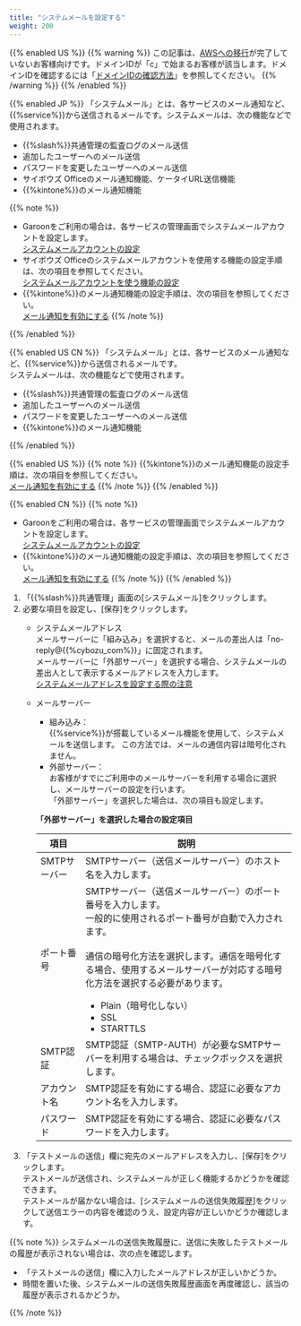 ```yaml
---
title: "システムメールを設定する"
weight: 200
---
```

{{% enabled US %}}
{{% warning %}}
この記事は、[AWSへの移行](https://www.kintone.com/aws-migration/)が完了していないお客様向けです。ドメインIDが「c」で始まるお客様が該当します。ドメインIDを確認するには「[ドメインIDの確認方法](/general/ja/admin/list_old/domainid.html)」を参照してください。
{{% /warning %}}
{{% /enabled %}}

{{% enabled JP %}}
「システムメール」とは、各サービスのメール通知など、{{%service%}}から送信されるメールです。システムメールは、次の機能などで使用されます。

* {{%slash%}}共通管理の監査ログのメール送信
* 追加したユーザーへのメール送信
* パスワードを変更したユーザーへのメール送信
* サイボウズ Officeのメール通知機能、ケータイURL送信機能
* {{%kintone%}}のメール通知機能

{{% note %}}

* Garoonをご利用の場合は、各サービスの管理画面でシステムメールアカウントを設定します。  
  [システムメールアカウントの設定](/g/ja/admin/system/external/sys_account.html)  
* サイボウズ Officeのシステムメールアカウントを使用する機能の設定手順は、次の項目を参照してください。  
  [システムメールアカウントを使う機能の設定](https://jp.cybozu.help/ja/o/admin/sys/s06/function.html)
* {{%kintone%}}のメール通知機能の設定手順は、次の項目を参照してください。  
  [メール通知を有効にする](/k/ja/admin/system_customization/enable_mail_notification.html)
{{% /note %}}

{{% /enabled %}}

{{% enabled US CN %}}
「システムメール」とは、各サービスのメール通知など、{{%service%}}から送信されるメールです。  
システムメールは、次の機能などで使用されます。

* {{%slash%}}共通管理の監査ログのメール送信
* 追加したユーザーへのメール送信
* パスワードを変更したユーザーへのメール送信
* {{%kintone%}}のメール通知機能

{{% /enabled %}}

{{% enabled US %}}
{{% note %}}
{{%kintone%}}のメール通知機能の設定手順は、次の項目を参照してください。  
[メール通知を有効にする](/k/ja/admin/system_customization/enable_mail_notification.html)
{{% /note %}}
{{% /enabled %}}

{{% enabled CN %}}
{{% note %}}

* Garoonをご利用の場合は、各サービスの管理画面でシステムメールアカウントを設定します。  
  [システムメールアカウントの設定](/g/ja/admin/system/external/sys_account.html)
* {{%kintone%}}のメール通知機能の設定手順は、次の項目を参照してください。  
  [メール通知を有効にする](/k/ja/admin/system_customization/enable_mail_notification.html)
{{% /note %}}
{{% /enabled %}}

1. 「{{%slash%}}共通管理」画面の[システムメール]をクリックします。
1. 必要な項目を設定し、[保存]をクリックします。
    * システムメールアドレス  
        メールサーバーに「組み込み」を選択すると、メールの差出人は「no-reply@{{%cybozu_com%}}」に固定されます。  
        メールサーバーに「外部サーバー」を選択する場合、システムメールの差出人として表示するメールアドレスを入力します。  
        [システムメールアドレスを設定する際の注意](/general/ja/admin/list_systemadmin/list_system_mail/system_mail_setting.html)
    * メールサーバー
        * 組み込み：  
            {{%service%}}が搭載しているメール機能を使用して、システムメールを送信します。
            この方法では、メールの通信内容は暗号化されません。
        * 外部サーバー：  
            お客様がすでにご利用中のメールサーバーを利用する場合に選択し、メールサーバーの設定を行います。  
            「外部サーバー」を選択した場合は、次の項目も設定します。  

        <b>「外部サーバー」を選択した場合の設定項目</b>
        <table>
            <thead>
                <tr>
                    <th>項目</th>
                    <th>説明</th>
                </tr>
            </thead>
            <tbody>
                <tr>
                    <td>SMTPサーバー</td>
                    <td>SMTPサーバー（送信メールサーバー）のホスト名を入力します。</td>
                </tr>
                <tr>
                    <td>ポート番号</td>
                    <td>SMTPサーバー（送信メールサーバー）のポート番号を入力します。<br />
                    一般的に使用されるポート番号が自動で入力されます。 <br />
                    <br />
                    通信の暗号化方法を選択します。通信を暗号化する場合、使用するメールサーバーが対応する暗号化方法を選択する必要があります。<br />
                    <ul>
                        <li>Plain（暗号化しない）</li>
                        <li>SSL</li>
                        <li>STARTTLS</li>
                    </ul>
                    </td>
                </tr>
                <tr>
                    <td>SMTP認証</td>
                    <td>SMTP認証（SMTP-AUTH）が必要なSMTPサーバーを利用する場合は、チェックボックスを選択します。</td>
                </tr>
                <tr>
                    <td>アカウント名</td>
                    <td>SMTP認証を有効にする場合、認証に必要なアカウント名を入力します。</td>
                </tr>
                <tr>
                    <td>パスワード</td>
                    <td>SMTP認証を有効にする場合、認証に必要なパスワードを入力します。</td>
                </tr>
            </tbody>
        </table>
1. 「テストメールの送信」欄に宛先のメールアドレスを入力し、[保存]をクリックします。  
    テストメールが送信され、システムメールが正しく機能するかどうかを確認できます。  
    テストメールが届かない場合は、[システムメールの送信失敗履歴]をクリックして送信エラーの内容を確認のうえ、設定内容が正しいかどうか確認します。

{{% note %}}
システムメールの送信失敗履歴に、送信に失敗したテストメールの履歴が表示されない場合は、次の点を確認します。

* 「テストメールの送信」欄に入力したメールアドレスが正しいかどうか。
* 時間を置いた後、システムメールの送信失敗履歴画面を再度確認し、該当の履歴が表示されるかどうか。

{{% /note %}}
